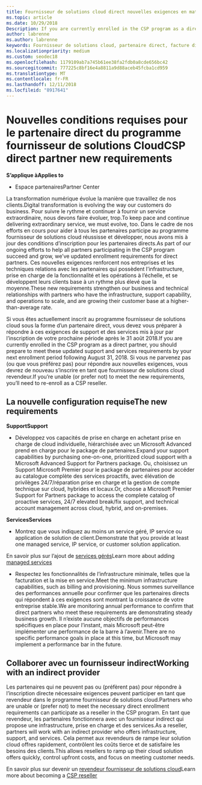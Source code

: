 ```yaml
---
title: Fournisseur de solutions cloud direct nouvelles exigences en matière de partenaire | L’espace partenaires
ms.topic: article
ms.date: 10/29/2018
Description: If you are currently enrolled in the CSP program as a direct partner, you should prepare to meet these updated support and services requirements.
author: labrenne
ms.author: labrenne
keywords: Fournisseur de solutions cloud, partenaire direct, facture direct, configuration requise
ms.localizationpriority: medium
ms.custom: seodec18
ms.openlocfilehash: 1179109ab7a745b61ee38fa2fdb0a8cde656bc42
ms.sourcegitcommit: 777225c8bf16e4a8811a9d88aceb45fcba1cd959
ms.translationtype: MT
ms.contentlocale: fr-FR
ms.lasthandoff: 12/11/2018
ms.locfileid: "8917641"
---
```

# <a name="csp-direct-partner-new-requirements"></a><span data-ttu-id="321ac-103">Nouvelles conditions requises pour le partenaire direct du programme fournisseur de solutions Cloud</span><span class="sxs-lookup"><span data-stu-id="321ac-103">CSP direct partner new requirements</span></span>

**<span data-ttu-id="321ac-104">S’applique à</span><span class="sxs-lookup"><span data-stu-id="321ac-104">Applies to</span></span>**

- <span data-ttu-id="321ac-105">Espace partenaires</span><span class="sxs-lookup"><span data-stu-id="321ac-105">Partner Center</span></span>

<span data-ttu-id="321ac-106">La transformation numérique évolue la manière que travaillez de nos clients.</span><span class="sxs-lookup"><span data-stu-id="321ac-106">Digital transformation is evolving the way our customers do business.</span></span> <span data-ttu-id="321ac-107">Pour suivre le rythme et continuer à fournir un service extraordinaire, nous devons faire évoluer, trop.</span><span class="sxs-lookup"><span data-stu-id="321ac-107">To keep pace and continue delivering extraordinary service, we must evolve, too.</span></span> <span data-ttu-id="321ac-108">Dans le cadre de nos efforts en cours pour aider à tous les partenaires participe au programme fournisseur de solutions cloud réussisse et développer, nous avons mis à jour des conditions d’inscription pour les partenaires directs.</span><span class="sxs-lookup"><span data-stu-id="321ac-108">As part of our ongoing efforts to help all partners participating in the CSP program succeed and grow, we’ve updated enrollment requirements for direct partners.</span></span> <span data-ttu-id="321ac-109">Ces nouvelles exigences renforcent nos entreprises et les techniques relations avec les partenaires qui possèdent l’infrastructure, prise en charge de la fonctionnalité et les opérations à l’échelle, et se développent leurs clients base à un rythme plus élevé que la moyenne.</span><span class="sxs-lookup"><span data-stu-id="321ac-109">These new requirements strengthen our business and technical relationships with partners who have the infrastructure, support capability, and operations to scale, and are growing their customer base at a higher-than-average rate.</span></span>

<span data-ttu-id="321ac-110">Si vous êtes actuellement inscrit au programme fournisseur de solutions cloud sous la forme d’un partenaire direct, vous devez vous préparer à répondre à ces exigences de support et des services mis à jour par l’inscription de votre prochaine période après le 31 août 2018.</span><span class="sxs-lookup"><span data-stu-id="321ac-110">If you are currently enrolled in the CSP program as a direct partner, you should prepare to meet these updated support and services requirements by your next enrollment period following August 31, 2018.</span></span> <span data-ttu-id="321ac-111">Si vous ne parvenez pas (ou que vous préférez pas) pour répondre aux nouvelles exigences, vous devrez de nouveau s’inscrire en tant que fournisseur de solutions cloud revendeur.</span><span class="sxs-lookup"><span data-stu-id="321ac-111">If you’re unable (or prefer not) to meet the new requirements, you’ll need to re-enroll as a CSP reseller.</span></span>

## <a name="the-new-requirements"></a><span data-ttu-id="321ac-112">La nouvelle configuration requise</span><span class="sxs-lookup"><span data-stu-id="321ac-112">The new requirements</span></span>

**<span data-ttu-id="321ac-113">Support</span><span class="sxs-lookup"><span data-stu-id="321ac-113">Support</span></span>**

- <span data-ttu-id="321ac-114">Développez vos capacités de prise en charge en achetant prise en charge de cloud individuelle, hiérarchisée avec un Microsoft Advanced prend en charge pour le package de partenaires.</span><span class="sxs-lookup"><span data-stu-id="321ac-114">Expand your support capabilities by purchasing one-on-one, prioritized cloud support with a Microsoft Advanced Support for Partners package.</span></span> <span data-ttu-id="321ac-115">Ou, choisissez un Support Microsoft Premier pour le package de partenaires pour accéder au catalogue complète des services proactifs, avec élévation de privilèges 24/7/réparation prise en charge et la gestion de compte technique sur cloud, hybrides et locaux.</span><span class="sxs-lookup"><span data-stu-id="321ac-115">Or, choose a Microsoft Premier Support for Partners package to access the complete catalog of proactive services, 24/7 elevated break/fix support, and technical account management across cloud, hybrid, and on-premises.</span></span> 

**<span data-ttu-id="321ac-116">Services</span><span class="sxs-lookup"><span data-stu-id="321ac-116">Services</span></span>**

- <span data-ttu-id="321ac-117">Montrez que vous indiquez au moins un service géré, IP service ou application de solution de client.</span><span class="sxs-lookup"><span data-stu-id="321ac-117">Demonstrate that you provide at least one managed service, IP service, or customer solution application.</span></span> 

<span data-ttu-id="321ac-118">En savoir plus sur l’ajout de [services gérés](https://partner.microsoft.com/business-opportunities/managed-services-provider)</span><span class="sxs-lookup"><span data-stu-id="321ac-118">Learn more about adding [managed services](https://partner.microsoft.com/business-opportunities/managed-services-provider)</span></span> 

- <span data-ttu-id="321ac-119">Respectez les fonctionnalités de l’infrastructure minimale, telles que la facturation et la mise en service.</span><span class="sxs-lookup"><span data-stu-id="321ac-119">Meet the minimum infrastructure capabilities, such as billing and provisioning.</span></span>
<span data-ttu-id="321ac-120">Nous sommes surveillance des performances annuelle pour confirmer que les partenaires directs qui répondent à ces exigences sont montrant la croissance de votre entreprise stable.</span><span class="sxs-lookup"><span data-stu-id="321ac-120">We are monitoring annual performance to confirm that direct partners who meet these requirements are demonstrating steady business growth.</span></span> <span data-ttu-id="321ac-121">Il n’existe aucune objectifs de performances spécifiques en place pour l’instant, mais Microsoft peut-être implémenter une performance de la barre à l’avenir.</span><span class="sxs-lookup"><span data-stu-id="321ac-121">There are no specific performance goals in place at this time, but Microsoft may implement a performance bar in the future.</span></span> 

## <a name="working-with-an-indirect-provider"></a><span data-ttu-id="321ac-122">Collaborer avec un fournisseur indirect</span><span class="sxs-lookup"><span data-stu-id="321ac-122">Working with an indirect provider</span></span>

<span data-ttu-id="321ac-123">Les partenaires qui ne peuvent pas ou (préfèrent pas) pour répondre à l’inscription directe nécessaire exigences peuvent participer en tant que revendeur dans le programme fournisseur de solutions cloud.</span><span class="sxs-lookup"><span data-stu-id="321ac-123">Partners who are unable or (prefer not) to meet the necessary direct enrollment requirements can participate as a reseller in the CSP program.</span></span> <span data-ttu-id="321ac-124">En tant que revendeur, les partenaires fonctionnera avec un fournisseur indirect qui propose une infrastructure, prise en charge et des services.</span><span class="sxs-lookup"><span data-stu-id="321ac-124">As a reseller, partners will work with an indirect provider who offers infrastructure, support, and services.</span></span> <span data-ttu-id="321ac-125">Cela permet aux revendeurs de rampe leur solution cloud offres rapidement, contrôlent les coûts tierce et de satisfaire les besoins des clients.</span><span class="sxs-lookup"><span data-stu-id="321ac-125">This allows resellers to ramp up their cloud solution offers quickly, control upfront costs, and focus on meeting customer needs.</span></span>  

<span data-ttu-id="321ac-126">En savoir plus sur devenir un [revendeur fournisseur de solutions cloud](https://partner.microsoft.com/cloud-solution-provider)</span><span class="sxs-lookup"><span data-stu-id="321ac-126">Learn more about becoming a [CSP reseller](https://partner.microsoft.com/cloud-solution-provider)</span></span>



